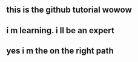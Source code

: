 ## this is the github tutorial wowow
## i m learning. i ll be an expert
## yes i m the on the right path